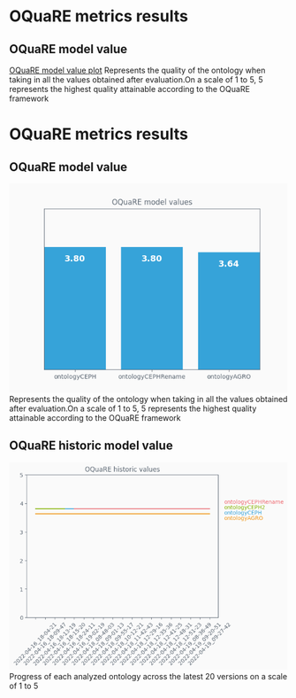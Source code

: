# OQuaRE metrics results
## OQuaRE model value
[OQuaRE model value plot](OQuaRE_model_values.png)
Represents the quality of the ontology when taking in all the values obtained after evaluation.On a scale of 1 to 5, 5 represents the highest quality attainable according to the OQuaRE framework
# OQuaRE metrics results
## OQuaRE model value
![OQuaRE model value plot](OQuaRE_model_values.png)
Represents the quality of the ontology when taking in all the values obtained after evaluation.On a scale of 1 to 5, 5 represents the highest quality attainable according to the OQuaRE framework
## OQuaRE historic model value
![OQuaRE historic values plot](OQuaRE_historic_model_value.png)
Progress of each analyzed ontology across the latest 20 versions on a scale of 1 to 5
